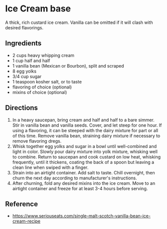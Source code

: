# Ice Cream base

A thick, rich custard ice cream. Vanilla can be omitted if it will clash with desired flavorings.

## Ingredients

- 2 cups heavy whipping cream
- 1 cup half and half
- 1 vanilla bean (Mexican or Bourbon), split and scraped
- 8 egg yolks
- 3/4 cup sugar
- 1 teaspoon kosher salt, or to taste
- flavoring of choice (optional)
- mixins of choice (optional)

## Directions

1. In a heavy saucepan, bring cream and half and half to a bare simmer. Stir in vanilla bean and vanilla seeds. Cover, and let steep for one hour. If using a flavoring, it can be steeped with the dairy mixture for part or all of this time. Remove vanilla bean, straining dairy mixture if necessary to remove flavoring dregs.
2. Whisk together egg yolks and sugar in a bowl until well-combined and light in color. Slowly pour dairy mixture into yolk mixture, whisking well to combine. Return to saucepan and cook custard on low heat, whisking frequently, until it thickens, coating the back of a spoon but leaving a clean line when swiped with a finger.
3. Strain into an airtight container. Add salt to taste. Chill overnight, then churn the next day according to manufacturer's instructions.
4. After churning, fold any desired mixins into the ice cream. Move to an airtight container and freeze for at least 3-4 hours before serving.

## Reference

- <https://www.seriouseats.com/single-malt-scotch-vanilla-bean-ice-cream-recipe>
